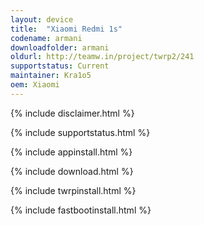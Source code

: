 ```yaml
---
layout: device
title:  "Xiaomi Redmi 1s"
codename: armani
downloadfolder: armani
oldurl: http://teamw.in/project/twrp2/241
supportstatus: Current
maintainer: Kra1o5
oem: Xiaomi
---
```


{% include disclaimer.html %}

{% include supportstatus.html %}

{% include appinstall.html %}

{% include download.html %}

{% include twrpinstall.html %}

{% include fastbootinstall.html %}
